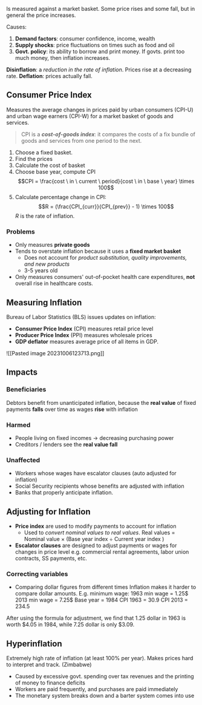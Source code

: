Is measured against a market basket. Some price rises and some fall, but in general the price increases. 

Causes: 
1. **Demand factors**: consumer confidence, income, wealth
2. **Supply shocks**: price fluctuations on times such as food and oil
3. **Govt. policy**: its ability to borrow and print money. If govts. print too much money, then inflation increases.

**Disinflation**: a *reduction in the rate of inflation*. Prices rise at a decreasing rate.
**Deflation**: prices actually fall. 
## Consumer Price Index
Measures the average changes in prices paid by urban consumers (CPI-U) and urban wage earners (CPI-W) for a market basket of goods and services.

> CPI is a ***cost-of-goods index***: it compares the costs of a fix bundle of goods and services from one period to the next. 

1. Choose a fixed basket. 
2. Find the prices
3. Calculate the cost of basket
4. Choose base year, compute CPI
$$CPI = \frac{cost \ in \ current \ period}{cost \ in \ base \ year} \times 100$$
5. Calculate percentage change in CPI: 
$$R = (\frac{CPI_{curr}}{CPI_{prev}} - 1) \times 100$$
$R$ is the rate of inflation. 

### Problems
- Only measures **private goods**
- Tends to overstate inflation because it uses a **fixed market basket**
	- Does not account for *product substitution, quality improvements, and new products*
	- 3-5 years old
- Only measures consumers' out-of-pocket health care expenditures, **not** overall rise in healthcare costs.

## Measuring Inflation
Bureau of Labor Statistics (BLS) issues updates on inflation: 
- **Consumer Price Index** (CPI) measures retail price level
- **Producer Price Index** (PPI) measures wholesale prices
- **GDP deflator** measures average price of all items in GDP.

![[Pasted image 20231006123713.png]]

## Impacts
### Beneficiaries
Debtors benefit from unanticipated inflation, because the **real value** of fixed payments **falls** over time as wages **rise** with inflation
### Harmed
- People living on fixed incomes -> decreasing purchasing power
- Creditors / lenders see the **real value fall**
### Unaffected
- Workers whose wages have escalator clauses (auto adjusted for inflation)
- Social Security recipients whose benefits are adjusted with inflation
- Banks that properly anticipate inflation. 

## Adjusting for Inflation
- **Price index** are used to modify payments to account for inflation
	- Used to *convert nominal values to real values*. Real values = Nominal value $\times$ (Base year index $\div$ Current year index ) 
- **Escalator clauses** are designed to adjust payments or wages for changes in price level e.g. commercial rental agreements, labor union contracts, SS payments, etc.

### Correcting variables
- Comparing dollar figures from different times
Inflation makes it harder to compare dollar amounts. E.g. minimum wage: 
1963 min wage = 1.25$
2013 min wage = 7.25$
Base year = 1984
CPI 1963 = 30.9
CPI 2013 = 234.5

After using the formula for adjustment, we find that 1.25 dollar in 1963 is worth $4.05 in 1984, while 7.25 dollar is only $3.09.

## Hyperinflation
Extremely high rate of inflation (at least 100% per year). Makes prices hard to interpret and track. (Zimbabwe) 
- Caused by excessive govt. spending over tax revenues and the printing of money to finance deficits
- Workers are paid frequently, and purchases are paid immediately
- The monetary system breaks down and a barter system comes into use